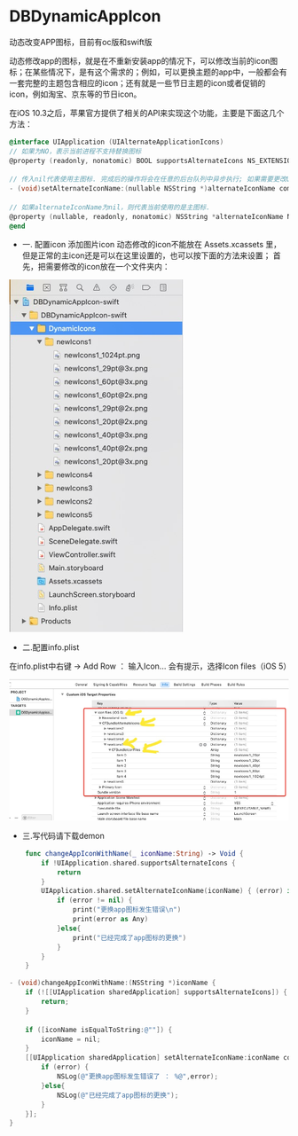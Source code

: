 # DBDynamicAppIcon
动态改变APP图标，目前有oc版和swift版

动态修改app的图标，就是在不重新安装app的情况下，可以修改当前的icon图标；在某些情况下，是有这个需求的；例如，可以更换主题的app中，一般都会有一套完整的主题包含相应的icon；还有就是一些节日主题的icon或者促销的icon，例如淘宝、京东等的节日icon。

在iOS 10.3之后，苹果官方提供了相关的API来实现这个功能，主要是下面这几个方法：

``` objective-c
@interface UIApplication (UIAlternateApplicationIcons)
// 如果为NO，表示当前进程不支持替换图标
@property (readonly, nonatomic) BOOL supportsAlternateIcons NS_EXTENSION_UNAVAILABLE("Extensions may not have alternate icons") API_AVAILABLE(ios(10.3), tvos(10.2));

// 传入nil代表使用主图标. 完成后的操作将会在任意的后台队列中异步执行; 如果需要更改UI，请确保在主队列中执行.
- (void)setAlternateIconName:(nullable NSString *)alternateIconName completionHandler:(nullable void (^)(NSError *_Nullable error))completionHandler NS_EXTENSION_UNAVAILABLE("Extensions may not have alternate icons") API_AVAILABLE(ios(10.3), tvos(10.2));

// 如果alternateIconName为nil，则代表当前使用的是主图标.
@property (nullable, readonly, nonatomic) NSString *alternateIconName NS_EXTENSION_UNAVAILABLE("Extensions may not have alternate icons") API_AVAILABLE(ios(10.3), tvos(10.2));
@end
```

- 一. 配置icon
添加图片icon
动态修改的icon不能放在 Assets.xcassets 里，但是正常的主icon还是可以在这里设置的，也可以按下面的方法来设置；
首先，把需要修改的icon放在一个文件夹内：

![icon1](./READMEIMG/icon1.png)


-  二.配置info.plist

  在info.plist中右键 -> Add Row ：
  输入Icon... 会有提示，选择Icon files（iOS 5）

  ![icon2](./READMEIMG/icon2.png)


- 三.写代码请下载demon

``` swift
    func changeAppIconWithName(_ iconName:String) -> Void {
        if !UIApplication.shared.supportsAlternateIcons {
            return
        }
        UIApplication.shared.setAlternateIconName(iconName) { (error) in
            if (error != nil) {
                print("更换app图标发生错误\n")
                print(error as Any)
            }else{
                print("已经完成了app图标的更换")
            }
        }
    }
```

``` objective-c
- (void)changeAppIconWithName:(NSString *)iconName {
    if (![[UIApplication sharedApplication] supportsAlternateIcons]) {
        return;
    }
    
    if ([iconName isEqualToString:@""]) {
        iconName = nil;
    }
    [[UIApplication sharedApplication] setAlternateIconName:iconName completionHandler:^(NSError * _Nullable error) {
        if (error) {
            NSLog(@"更换app图标发生错误了 ： %@",error);
        }else{
            NSLog(@"已经完成了app图标的更换");
        }
    }];
}
```